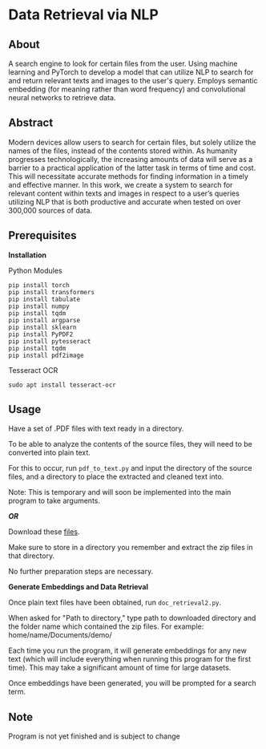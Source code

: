 # Data Retrieval via NLP

## About
A search engine to look for certain files from the user.
Using machine learning and PyTorch to develop a model that can utilize NLP to search for and return relevant texts and images to the user's query.
Employs semantic embedding (for meaning rather than word frequency) and convolutional neural networks to retrieve data.

## Abstract
Modern devices allow users to search for certain files, but solely utilize the names of the files, instead of the contents stored within. As humanity progresses technologically, the increasing amounts of data will serve as a barrier to a practical application of the latter task in terms of time and cost. This will necessitate accurate methods for finding information in a timely and effective manner. In this work, we create a system to search for relevant content within texts and images in respect to a user’s queries utilizing NLP that is both productive and accurate when tested on over 300,000 sources of data.

## Prerequisites

**Installation**

Python Modules

```
pip install torch
pip install transformers
pip install tabulate
pip install numpy
pip install tqdm
pip install argparse
pip install sklearn
pip install PyPDF2
pip install pytesseract
pip install tqdm
pip install pdf2image
```

Tesseract OCR

```
sudo apt install tesseract-ocr
```

## Usage

Have a set of .PDF files with text ready in a directory.

To be able to analyze the contents of the source files, they will need to be converted into plain text. 

For this to occur, run `pdf_to_text.py` and input the directory of the source files, and a directory to place the extracted and cleaned text into. 

Note: This is temporary and will soon be implemented into the main program to take arguments. 


***OR***


Download these [files](https://www.dropbox.com/sh/4gedwm2sc7ylsxf/AAB798H6sdVW4n9iV5TZWF5Qa?dl=0). 

Make sure to store in a directory you remember and extract the zip files in that directory. 

No further preparation steps are necessary.


**Generate Embeddings and Data Retrieval**

Once plain text files have been obtained, run `doc_retrieval2.py`.

When asked for "Path to directory," type path to downloaded directory and the folder name which contained the zip files. 
For example: home/name/Documents/demo/

Each time you run the program, it will generate embeddings for any new text (which will include everything when running this program for the first time). This may take a significant amount of time for large datasets.

Once embeddings have been generated, you will be prompted for a search term. 


## Note

Program is not yet finished and is subject to change
